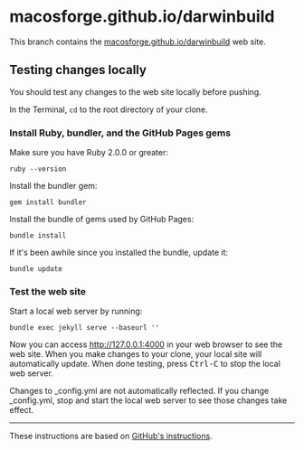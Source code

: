 # macosforge.github.io/darwinbuild

This branch contains the [macosforge.github.io/darwinbuild](https://macosforge.github.io/darwinbuild/) web site.

## Testing changes locally

You should test any changes to the web site locally before pushing.

In the Terminal, `cd` to the root directory of your clone.

### Install Ruby, bundler, and the GitHub Pages gems

Make sure you have Ruby 2.0.0 or greater:

    ruby --version

Install the bundler gem:

    gem install bundler

Install the bundle of gems used by GitHub Pages:

    bundle install

If it's been awhile since you installed the bundle, update it:

    bundle update

### Test the web site

Start a local web server by running:

    bundle exec jekyll serve --baseurl ''

Now you can access <http://127.0.0.1:4000> in your web browser to see the web site. When you make changes to your clone, your local site will automatically update. When done testing, press <kbd>Ctrl-C</kbd> to stop the local web server.

Changes to \_config.yml are not automatically reflected. If you change \_config.yml, stop and start the local web server to see those changes take effect.

---

These instructions are based on [GitHub's instructions](https://help.github.com/articles/setting-up-your-github-pages-site-locally-with-jekyll/).
